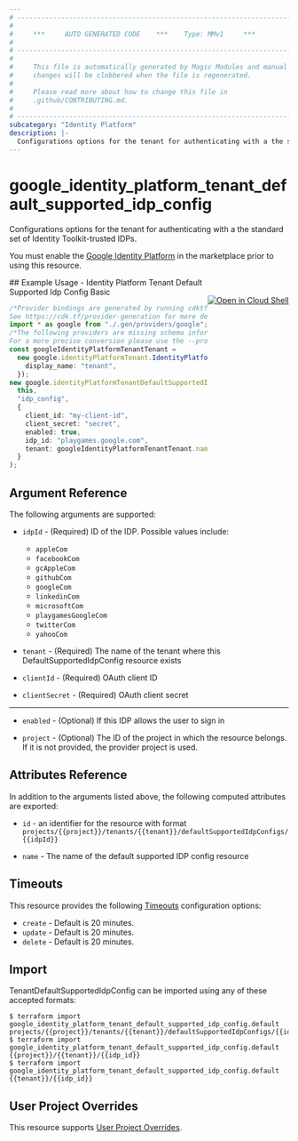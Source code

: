 ```yaml
---
# ----------------------------------------------------------------------------
#
#     ***     AUTO GENERATED CODE    ***    Type: MMv1     ***
#
# ----------------------------------------------------------------------------
#
#     This file is automatically generated by Magic Modules and manual
#     changes will be clobbered when the file is regenerated.
#
#     Please read more about how to change this file in
#     .github/CONTRIBUTING.md.
#
# ----------------------------------------------------------------------------
subcategory: "Identity Platform"
description: |-
  Configurations options for the tenant for authenticating with a the standard set of Identity Toolkit-trusted IDPs.
---
```


# google\_identity\_platform\_tenant\_default\_supported\_idp\_config

Configurations options for the tenant for authenticating with a the standard set of Identity Toolkit-trusted IDPs.

You must enable the
[Google Identity Platform](https://console.cloud.google.com/marketplace/details/google-cloud-platform/customer-identity) in
the marketplace prior to using this resource.

<div class = "oics-button" style="float: right; margin: 0 0 -15px">
  <a href="https://console.cloud.google.com/cloudshell/open?cloudshell_git_repo=https%3A%2F%2Fgithub.com%2Fterraform-google-modules%2Fdocs-examples.git&cloudshell_working_dir=identity_platform_tenant_default_supported_idp_config_basic&cloudshell_image=gcr.io%2Fgraphite-cloud-shell-images%2Fterraform%3Alatest&open_in_editor=main.tf&cloudshell_print=.%2Fmotd&cloudshell_tutorial=.%2Ftutorial.md" target="_blank">
    <img alt="Open in Cloud Shell" src="//gstatic.com/cloudssh/images/open-btn.svg" style="max-height: 44px; margin: 32px auto; max-width: 100%;">
  </a>
</div>
## Example Usage - Identity Platform Tenant Default Supported Idp Config Basic

```typescript
/*Provider bindings are generated by running cdktf get.
See https://cdk.tf/provider-generation for more details.*/
import * as google from "./.gen/providers/google";
/*The following providers are missing schema information and might need manual adjustments to synthesize correctly: google.
For a more precise conversion please use the --provider flag in convert.*/
const googleIdentityPlatformTenantTenant =
  new google.identityPlatformTenant.IdentityPlatformTenant(this, "tenant", {
    display_name: "tenant",
  });
new google.identityPlatformTenantDefaultSupportedIdpConfig.IdentityPlatformTenantDefaultSupportedIdpConfig(
  this,
  "idp_config",
  {
    client_id: "my-client-id",
    client_secret: "secret",
    enabled: true,
    idp_id: "playgames.google.com",
    tenant: googleIdentityPlatformTenantTenant.name,
  }
);

```

## Argument Reference

The following arguments are supported:

*   `idpId` -
    (Required)
    ID of the IDP. Possible values include:
    * `appleCom`
    * `facebookCom`
    * `gcAppleCom`
    * `githubCom`
    * `googleCom`
    * `linkedinCom`
    * `microsoftCom`
    * `playgamesGoogleCom`
    * `twitterCom`
    * `yahooCom`

*   `tenant` -
    (Required)
    The name of the tenant where this DefaultSupportedIdpConfig resource exists

*   `clientId` -
    (Required)
    OAuth client ID

*   `clientSecret` -
    (Required)
    OAuth client secret

***

*   `enabled` -
    (Optional)
    If this IDP allows the user to sign in

*   `project` - (Optional) The ID of the project in which the resource belongs.
    If it is not provided, the provider project is used.

## Attributes Reference

In addition to the arguments listed above, the following computed attributes are exported:

*   `id` - an identifier for the resource with format `projects/{{project}}/tenants/{{tenant}}/defaultSupportedIdpConfigs/{{idpId}}`

*   `name` -
    The name of the default supported IDP config resource

## Timeouts

This resource provides the following
[Timeouts](https://developer.hashicorp.com/terraform/plugin/sdkv2/resources/retries-and-customizable-timeouts) configuration options:

* `create` - Default is 20 minutes.
* `update` - Default is 20 minutes.
* `delete` - Default is 20 minutes.

## Import

TenantDefaultSupportedIdpConfig can be imported using any of these accepted formats:

```console
$ terraform import google_identity_platform_tenant_default_supported_idp_config.default projects/{{project}}/tenants/{{tenant}}/defaultSupportedIdpConfigs/{{idp_id}}
$ terraform import google_identity_platform_tenant_default_supported_idp_config.default {{project}}/{{tenant}}/{{idp_id}}
$ terraform import google_identity_platform_tenant_default_supported_idp_config.default {{tenant}}/{{idp_id}}
```

## User Project Overrides

This resource supports [User Project Overrides](https://registry.terraform.io/providers/hashicorp/google/latest/docs/guides/provider_reference#user_project_override).
